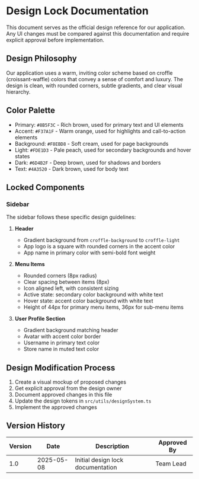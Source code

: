 
# Design Lock Documentation

This document serves as the official design reference for our application. Any UI changes must be compared against this documentation and require explicit approval before implementation.

## Design Philosophy

Our application uses a warm, inviting color scheme based on croffle (croissant-waffle) colors that convey a sense of comfort and luxury. The design is clean, with rounded corners, subtle gradients, and clear visual hierarchy.

## Color Palette

- Primary: `#8B5F3C` - Rich brown, used for primary text and UI elements
- Accent: `#F37A1F` - Warm orange, used for highlights and call-to-action elements
- Background: `#F8EBD8` - Soft cream, used for page backgrounds
- Light: `#FDE1D3` - Pale peach, used for secondary backgrounds and hover states
- Dark: `#6D4B2F` - Deep brown, used for shadows and borders
- Text: `#4A3520` - Dark brown, used for body text

## Locked Components

### Sidebar

The sidebar follows these specific design guidelines:

1. **Header**
   - Gradient background from `croffle-background` to `croffle-light`
   - App logo is a square with rounded corners in the accent color
   - App name in primary color with semi-bold font weight

2. **Menu Items**
   - Rounded corners (8px radius)
   - Clear spacing between items (8px)
   - Icon aligned left, with consistent sizing
   - Active state: secondary color background with white text
   - Hover state: accent color background with white text
   - Height of 44px for primary menu items, 36px for sub-menu items

3. **User Profile Section**
   - Gradient background matching header
   - Avatar with accent color border
   - Username in primary text color
   - Store name in muted text color

## Design Modification Process

1. Create a visual mockup of proposed changes
2. Get explicit approval from the design owner
3. Document approved changes in this file
4. Update the design tokens in `src/utils/designSystem.ts`
5. Implement the approved changes

## Version History

| Version | Date | Description | Approved By |
|---------|------|-------------|------------|
| 1.0 | 2025-05-08 | Initial design lock documentation | Team Lead |

